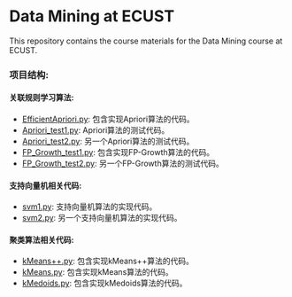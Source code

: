 # Data Mining at ECUST

This repository contains the course materials for the Data Mining course at ECUST.

### 项目结构:
#### 关联规则学习算法:
- [EfficientApriori.py](https://github.com/Palpitate-xus/Data_Mining_ECUST/blob/main/data_mining_ex1/%20EfficientApriori.py): 包含实现Apriori算法的代码。
- [Apriori_test1.py](https://github.com/Palpitate-xus/Data_Mining_ECUST/blob/main/data_mining_ex1/Apriori_test1.py): Apriori算法的测试代码。
- [Apriori_test2.py](https://github.com/Palpitate-xus/Data_Mining_ECUST/blob/main/data_mining_ex1/Apriori_test2.py): 另一个Apriori算法的测试代码。
- [FP_Growth_test1.py](https://github.com/Palpitate-xus/Data_Mining_ECUST/blob/main/data_mining_ex1/FP_Growth_test1.py): 包含实现FP-Growth算法的代码。
- [FP_Growth_test2.py](https://github.com/Palpitate-xus/Data_Mining_ECUST/blob/main/data_mining_ex1/FP_Growth_test2.py): 另一个FP-Growth算法的测试代码。

#### 支持向量机相关代码:
- [svm1.py](https://github.com/Palpitate-xus/Data_Mining_ECUST/blob/main/data_mining_ex2/svm1.py): 支持向量机算法的实现代码。
- [svm2.py](https://github.com/Palpitate-xus/Data_Mining_ECUST/blob/main/data_mining_ex2/svm2.py): 另一个支持向量机算法的实现代码。

#### 聚类算法相关代码:
- [kMeans++.py](https://github.com/Palpitate-xus/Data_Mining_ECUST/blob/main/data_mining_ex3/kMeans++.py): 包含实现kMeans++算法的代码。
- [kMeans.py](https://github.com/Palpitate-xus/Data_Mining_ECUST/blob/main/data_mining_ex3/kMeans.py): 包含实现kMeans算法的代码。
- [kMedoids.py](https://github.com/Palpitate-xus/Data_Mining_ECUST/blob/main/data_mining_ex3/kMedoids.py): 包含实现kMedoids算法的代码。
